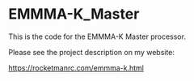 # EMMMA-K_Master
This is the code for the EMMMA-K Master processor.

Please see the project description on my website:

https://rocketmanrc.com/emmma-k.html
